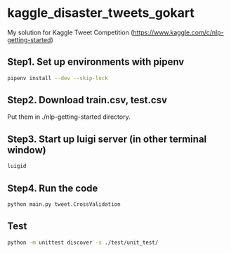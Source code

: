 # kaggle_disaster_tweets_gokart

My solution for Kaggle Tweet Competition (https://www.kaggle.com/c/nlp-getting-started)

## Step1. Set up environments with pipenv

```bash
pipenv install --dev --skip-lock
```

## Step2. Download train.csv, test.csv

Put them in ./nlp-getting-started directory.

## Step3. Start up luigi server (in other terminal window)

```bash
luigid
```

## Step4. Run the code

```bash
python main.py tweet.CrossValidation
```

## Test

```bash
python -m unittest discover -s ./test/unit_test/
```
